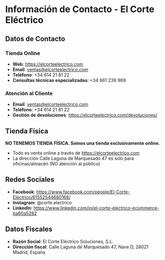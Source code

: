 # Información de Contacto - El Corte Eléctrico

## Datos de Contacto

### Tienda Online
- **Web**: https://elcorteelectrico.com
- **Email**: ventas@elcorteelectrico.com
- **Teléfono**: +34 614 21 81 22
- **Consultas técnicas especializadas**: +34 661 239 969

### Atención al Cliente
- **Email**: ventas@elcorteelectrico.com
- **Teléfono**: +34 614 21 81 22
- **Gestión de devoluciones**: https://elcorteelectrico.com/devoluciones/

## Tienda Física
**NO TENEMOS TIENDA FÍSICA. Somos una tienda exclusivamente online.**
- Todo es venta online a través de https://elcorteelectrico.com
- La dirección Calle Laguna de Marquesado 47 es solo para oficinas/almacén (NO atención al público)

## Redes Sociales

- **Facebook**: https://www.facebook.com/people/El-Corte-Eléctrico/61552544680168/
- **Instagram**: @corte.electrico
- **LinkedIn**: https://www.linkedin.com/in/el-corte-electrico-ecommerce-ba60a5282

## Datos Fiscales

- **Razón Social**: El Corte Eléctrico Soluciones, S.L.
- **Dirección fiscal**: Calle Laguna de Marquesado 47, Nave D, 28021 Madrid, España
